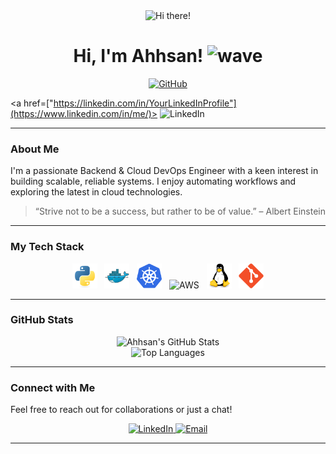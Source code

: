 <!-- Header with animated GIF -->
<div align="center">
  <img src="https://media.giphy.com/media/M9gbBd9nbDrOTu1Mqx/giphy.gif" width="100" alt="Hi there!"/>
</div>

<h1 align="center">
  Hi, I'm Ahhsan! <img src="https://media.giphy.com/media/hvRJCLFzcasrR4ia7z/giphy.gif" width="30" alt="wave"/>
</h1>

<!-- Social Badges -->
<p align="center">
  <a href="https://github.com/Ahhsan">
    <img src="https://img.shields.io/badge/GitHub-Ahhsan-181717?style=for-the-badge&logo=github" alt="GitHub"/>
  </a>

  <a href=["https://linkedin.com/in/YourLinkedInProfile"](https://www.linkedin.com/in/me/)>
    <img src="https://img.shields.io/badge/LinkedIn-Ahhsan-blue?style=for-the-badge&logo=linkedin" alt="LinkedIn"/>
  </a>
</p>

---

### About Me

I'm a passionate Backend & Cloud DevOps Engineer with a keen interest in building scalable, reliable systems. I enjoy automating workflows and exploring the latest in cloud technologies.  
> “Strive not to be a success, but rather to be of value.” – Albert Einstein

---

### My Tech Stack

<div align="center">
  <img src="https://raw.githubusercontent.com/devicons/devicon/master/icons/python/python-original.svg" title="Python" alt="Python" width="40" height="40"/> &nbsp;
  <img src="https://raw.githubusercontent.com/devicons/devicon/master/icons/docker/docker-original.svg" title="Docker" alt="Docker" width="40" height="40"/> &nbsp;
  <img src="https://raw.githubusercontent.com/devicons/devicon/master/icons/kubernetes/kubernetes-plain.svg" title="Kubernetes" alt="Kubernetes" width="40" height="40"/> &nbsp;
  <img src="https://raw.githubusercontent.com/devicons/devicon/master/icons/aws/aws-original.svg" title="AWS" alt="AWS" width="40" height="40"/> &nbsp;
  <img src="https://raw.githubusercontent.com/devicons/devicon/master/icons/linux/linux-original.svg" title="Linux" alt="Linux" width="40" height="40"/> &nbsp;
  <img src="https://raw.githubusercontent.com/devicons/devicon/master/icons/git/git-original.svg" title="Git" alt="Git" width="40" height="40"/>
</div>

---

### GitHub Stats

<div align="center">
  <img src="https://github-readme-stats.vercel.app/api?username=Ahhsan&show_icons=true&theme=radical" alt="Ahhsan's GitHub Stats"/>
</div>

<div align="center">
  <img src="https://github-readme-stats.vercel.app/api/top-langs/?username=Ahhsan&layout=compact&theme=radical" alt="Top Languages"/>
</div>

---

### Connect with Me

Feel free to reach out for collaborations or just a chat!

<p align="center">
  <a href="[https://linkedin.com/in/YourLinkedInProfile](https://www.linkedin.com/in/me/)">
    <img src="https://img.shields.io/badge/LinkedIn-Ahhsan-blue?style=for-the-badge&logo=linkedin&logoColor=white" alt="LinkedIn"/>
  </a>
  <a href="ahhsanul.hoque@gmail.com">
    <img src="https://img.shields.io/badge/Email-Contact_c14438?style=for-the-badge&logo=gmail&logoColor=white" alt="Email"/>
  </a>
</p>

---


